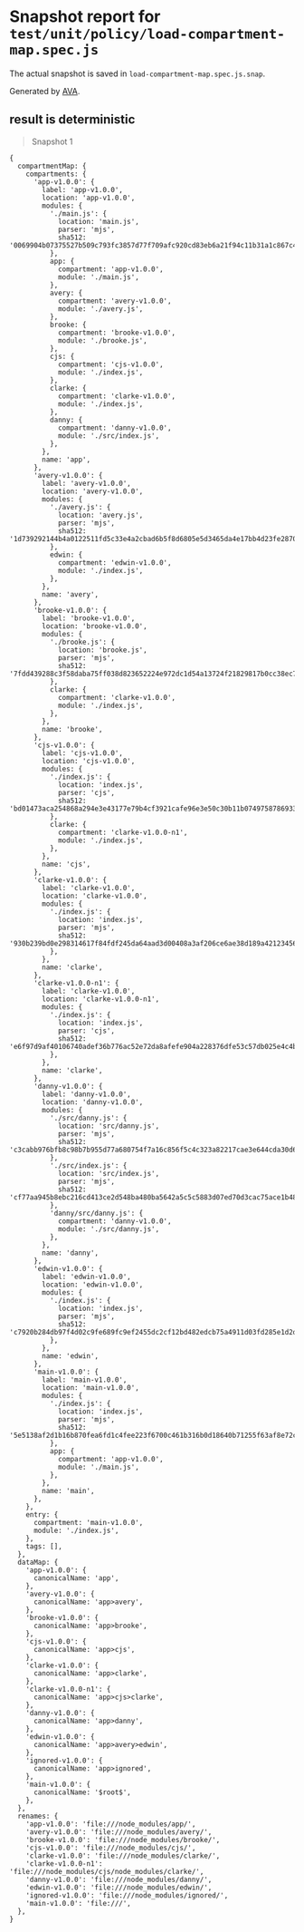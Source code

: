 # Snapshot report for `test/unit/policy/load-compartment-map.spec.js`

The actual snapshot is saved in `load-compartment-map.spec.js.snap`.

Generated by [AVA](https://avajs.dev).

## result is deterministic

> Snapshot 1

    {
      compartmentMap: {
        compartments: {
          'app-v1.0.0': {
            label: 'app-v1.0.0',
            location: 'app-v1.0.0',
            modules: {
              './main.js': {
                location: 'main.js',
                parser: 'mjs',
                sha512: '0069904b07375527b509c793fc3857d77f709afc920cd83eb6a21f94c11b31a1c867c469cfd93f5a66f4f0b5aa1a288d8510da37526aae6e2b08f32999da7ce1',
              },
              app: {
                compartment: 'app-v1.0.0',
                module: './main.js',
              },
              avery: {
                compartment: 'avery-v1.0.0',
                module: './avery.js',
              },
              brooke: {
                compartment: 'brooke-v1.0.0',
                module: './brooke.js',
              },
              cjs: {
                compartment: 'cjs-v1.0.0',
                module: './index.js',
              },
              clarke: {
                compartment: 'clarke-v1.0.0',
                module: './index.js',
              },
              danny: {
                compartment: 'danny-v1.0.0',
                module: './src/index.js',
              },
            },
            name: 'app',
          },
          'avery-v1.0.0': {
            label: 'avery-v1.0.0',
            location: 'avery-v1.0.0',
            modules: {
              './avery.js': {
                location: 'avery.js',
                parser: 'mjs',
                sha512: '1d739292144b4a0122511fd5c33e4a2cbad6b5f8d6805e5d3465da4e17bb4d23fe28705992ae5fcd1203ef6035067644889aec42f6e963d3cbcb8d71c91c9b30',
              },
              edwin: {
                compartment: 'edwin-v1.0.0',
                module: './index.js',
              },
            },
            name: 'avery',
          },
          'brooke-v1.0.0': {
            label: 'brooke-v1.0.0',
            location: 'brooke-v1.0.0',
            modules: {
              './brooke.js': {
                location: 'brooke.js',
                parser: 'mjs',
                sha512: '7fdd439288c3f58daba75ff038d823652224e972dc1d54a13724f21829817b0cc38ec76934731db8cf8e9cf47579a7d4590ca1409424d3c11b0b1734b2ff217d',
              },
              clarke: {
                compartment: 'clarke-v1.0.0',
                module: './index.js',
              },
            },
            name: 'brooke',
          },
          'cjs-v1.0.0': {
            label: 'cjs-v1.0.0',
            location: 'cjs-v1.0.0',
            modules: {
              './index.js': {
                location: 'index.js',
                parser: 'cjs',
                sha512: 'bd01473aca254868a294e3e43177e79b4cf3921cafe96e3e50c30b11b0749758786933d7b32be903a6a8db156c46ee32807b96de404195fa713c595805fcd2d8',
              },
              clarke: {
                compartment: 'clarke-v1.0.0-n1',
                module: './index.js',
              },
            },
            name: 'cjs',
          },
          'clarke-v1.0.0': {
            label: 'clarke-v1.0.0',
            location: 'clarke-v1.0.0',
            modules: {
              './index.js': {
                location: 'index.js',
                parser: 'mjs',
                sha512: '930b239bd0e298314617f84fdf245da64aad3d00408a3af206ce6ae38d189a4212345643a64e99106d2f405ce6a7e911d93a897abee59525389b0f99241c979d',
              },
            },
            name: 'clarke',
          },
          'clarke-v1.0.0-n1': {
            label: 'clarke-v1.0.0',
            location: 'clarke-v1.0.0-n1',
            modules: {
              './index.js': {
                location: 'index.js',
                parser: 'cjs',
                sha512: 'e6f97d9af40106740adef36b776ac52e72da8afefe904a228376dfe53c57db025e4c4be3bfc645facba85d40b2d32e1ac5e4f471db5ba264f651db81cd3dfe5e',
              },
            },
            name: 'clarke',
          },
          'danny-v1.0.0': {
            label: 'danny-v1.0.0',
            location: 'danny-v1.0.0',
            modules: {
              './src/danny.js': {
                location: 'src/danny.js',
                parser: 'mjs',
                sha512: 'c3cabb976bfb8c98b7b955d77a680754f7a16c856f5c4c323a82217cae3e644cda30d64b9941d211730fc40fae1023b31c7f8a6afb71120e7379d15bd79ad88e',
              },
              './src/index.js': {
                location: 'src/index.js',
                parser: 'mjs',
                sha512: 'cf77aa945b8ebc216cd413ce2d548ba480ba5642a5c5c5883d07ed70d3cac75ace1b48d32fcbfb3bbaebf750068059860fcb62654d3f5099236857748f327da1',
              },
              'danny/src/danny.js': {
                compartment: 'danny-v1.0.0',
                module: './src/danny.js',
              },
            },
            name: 'danny',
          },
          'edwin-v1.0.0': {
            label: 'edwin-v1.0.0',
            location: 'edwin-v1.0.0',
            modules: {
              './index.js': {
                location: 'index.js',
                parser: 'mjs',
                sha512: 'c7920b284db97f4d02c9fe689fc9ef2455dc2cf12bd482edcb75a4911d03fd285e1d2d75caaaab91f97c0203e9be7f0850b0a86c7e1884be11a86159fb06c478',
              },
            },
            name: 'edwin',
          },
          'main-v1.0.0': {
            label: 'main-v1.0.0',
            location: 'main-v1.0.0',
            modules: {
              './index.js': {
                location: 'index.js',
                parser: 'mjs',
                sha512: '5e5138af2d1b16b870fea6fd1c4fee223f6700c461b316b0d18640b71255f63af8e72c748b8d56dafb5904c4416186843aae2a3a097ff1c3ab8edaafda191b7c',
              },
              app: {
                compartment: 'app-v1.0.0',
                module: './main.js',
              },
            },
            name: 'main',
          },
        },
        entry: {
          compartment: 'main-v1.0.0',
          module: './index.js',
        },
        tags: [],
      },
      dataMap: {
        'app-v1.0.0': {
          canonicalName: 'app',
        },
        'avery-v1.0.0': {
          canonicalName: 'app>avery',
        },
        'brooke-v1.0.0': {
          canonicalName: 'app>brooke',
        },
        'cjs-v1.0.0': {
          canonicalName: 'app>cjs',
        },
        'clarke-v1.0.0': {
          canonicalName: 'app>clarke',
        },
        'clarke-v1.0.0-n1': {
          canonicalName: 'app>cjs>clarke',
        },
        'danny-v1.0.0': {
          canonicalName: 'app>danny',
        },
        'edwin-v1.0.0': {
          canonicalName: 'app>avery>edwin',
        },
        'ignored-v1.0.0': {
          canonicalName: 'app>ignored',
        },
        'main-v1.0.0': {
          canonicalName: '$root$',
        },
      },
      renames: {
        'app-v1.0.0': 'file:///node_modules/app/',
        'avery-v1.0.0': 'file:///node_modules/avery/',
        'brooke-v1.0.0': 'file:///node_modules/brooke/',
        'cjs-v1.0.0': 'file:///node_modules/cjs/',
        'clarke-v1.0.0': 'file:///node_modules/clarke/',
        'clarke-v1.0.0-n1': 'file:///node_modules/cjs/node_modules/clarke/',
        'danny-v1.0.0': 'file:///node_modules/danny/',
        'edwin-v1.0.0': 'file:///node_modules/edwin/',
        'ignored-v1.0.0': 'file:///node_modules/ignored/',
        'main-v1.0.0': 'file:///',
      },
    }
